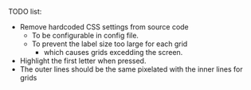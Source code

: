 TODO list:
* Remove hardcoded CSS settings from source code
  * To be configurable in config file.
  * To prevent the label size too large for each grid
    * which causes grids excedding the screen. 
* Highlight the first letter when pressed.
* The outer lines should be the same pixelated with the inner lines for grids
